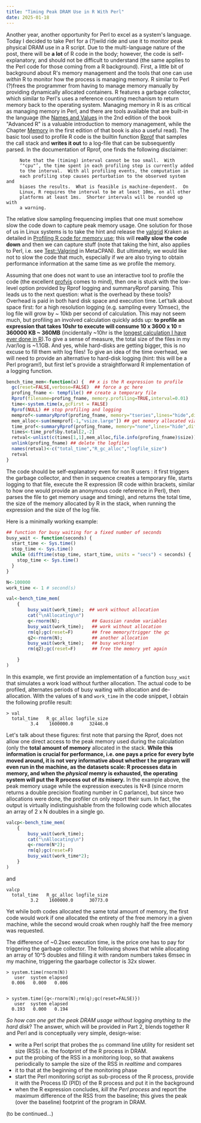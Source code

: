 ```yaml
---
title: "Timing Peak DRAM Use in R With Perl"
date: 2025-01-18
---
```


Another year, another opportunity for Perl to excel as a system's language. Today I decided to take Perl for a (?)wild ride and use it to monitor peak physical DRAM use in a R script.
Due to the multi-language nature of the post, there will be **a lot** of R code in the body; however, the code is self-explanatory, and should not be difficult to understand (the same applies to the Perl code for those coming from a R background).
First, a little bit of background about R's memory management and the tools that one can use _within_ R to monitor how the process is managing memory. R similar to Perl (?)frees the programmer from having to manage memory manually by providing dynamically allocated containers. R features a garbage collector, which similar to Perl's uses a reference counting mechanism to return memory back to the operating system. 
Managing memory in R is as critical as managing memory in Perl, and there are tools available that are built-in the language (the [Names and Values](https://adv-r.hadley.nz/names-values.html) in the 2nd edition of the book "Advanced R" is a valuable introduction to memory management, while the Chapter [Memory](http://adv-r.had.co.nz/memory.html) in the first edition of that book is also a useful read).
The basic tool used to profile R code is the builtin function [Rprof](https://www.rdocumentation.org/packages/utils/versions/3.6.2/topics/Rprof) that samples the call stack and **writes it out** to a log-file that can be subsequently parsed. 
In the documentation of Rprof, one finds the following disclaimer:
```text
     Note that the (timing) interval cannot be too small.  With
     ‘"cpu"’, the time spent in each profiling step is currently added
     to the interval.  With all profiling events, the computation in
     each profiling step causes perturbation to the observed system and
     biases the results.  What is feasible is machine-dependent.  On
     Linux, R requires the interval to be at least 10ms, on all other
     platforms at least 1ms.  Shorter intervals will be rounded up with
     a warning.
```
The relative slow sampling frequencing implies that one must somehow slow the code down to capture peak memory usage. One solution for those of us in Linux systems is to take the hint and release the [valgrid](https://valgrind.org/) Kraken as detailed in [Profiling R code for memory use](https://github.com/chrisarg/Killing-It-with-PERL/new/main/_posts);
this will **really slow the code down** and then we can capture stuff (note that taking the hint, also applies to Perl, i.e. see [Test::Valgrind](https://metacpan.org/pod/Test::Valgrind) in MetaCPAN).
But ultimately, we would like not to slow the code that much, especially if we are also trying to obtain performance information at the same time as we profile the memory.

Assuming that one does not want to use an interactive tool to profile the code (the excellent [profvis](https://profvis.r-lib.org/) comes to mind), then one is stuck with the low-level option provided by Rprof logging and summaryRprof parsing. 
This leads us to the next question: what is the overhead by these tools? Overhead is paid in both hard disk space and execution time. Let'talk about space first: for a high resolution logging (e.g. sampling every 10msec), the log file will grow by ~ 10kb per second of calculation.
This may not seem much, but profiling an involved calculation quickly adds up: **to profile an expression that takes 10shr to execute will consume 10 x 3600 x 10 = 360000 KB ~ 360MB** (incidentally ~10hr is the [longest calculation I have ever done in R](https://pmc.ncbi.nlm.nih.gov/articles/PMC8310602/)).To give a sense of measure, the total size of the files in my /var/log is ~1.1GB. And yes, while hard-disks are getting bigger, this is no excuse to fill them with log files!
To give an idea of the time overhead, we will need to provide an alternative to hard-disk logging (hint: this will be a Perl program!), but first let's provide a straightforward R implementation of a logging function.

```R
bench_time_mem<-function(x) {  ## x is the R expression to profile
  gc(reset=FALSE,verbose=FALSE)  ## force a gc here
  profing_fname <- tempfile() ## create a temporary file
  Rprof(filename=profing_fname, memory.profiling=TRUE,interval=0.01)
  time<-system.time(x,gcFirst = FALSE)
  Rprof(NULL) ## stop profiling and logging
  memprof<-summaryRprof(profing_fname, memory="tseries",lines="hide",diff=TRUE)
  mem_alloc<-sum(memprof[-1,"vsize.large"]) ## get memory allocated via malloc
  time_prof<-summaryRprof(profing_fname, memory="none",lines="hide",diff=TRUE)
  times<-time_prof$by.total[2,-2]
  retval<-unlist(c(times[1,1],mem_alloc,file.info(profing_fname)$size))
  unlink(profing_fname) ## delete the logfiles
  names(retval)<-c("total_time","R_gc_alloc","logfile_size")
  retval
}
```
The code should be self-explanatory even for non R users : it first triggers the garbage collector, and then in sequence creates a temporary file, starts logging to that file, execute the R expression (R code within brackets, similar to how one would provide an anonymous code reference in Perl), then parses the file to get memory usage and timing), and returns the total time, the size of the memory allocated by R in the stack, when running the expression and the size of the log file.

Here is a minimally working example:

```R
## function for busy waiting for a fixed number of seconds
busy_wait <- function(seconds) {
  start_time <- Sys.time()
  stop_time <- Sys.time()
  while (difftime(stop_time, start_time, units = "secs") < seconds) {
    stop_time <- Sys.time()
  }
}

N<-100000
work_time <- 1 # second(s)

val<-bench_time_mem(
	{  	
		busy_wait(work_time);  ## work without allocation
		cat("\nAllocating\n")
		q<-rnorm(N);            ## Gaussian random variables
		busy_wait(work_time);   ## work without allocation
		rm(q);gc(reset=F)       ## free memory/trigger the gc
		q2<-rnorm(N);           ## another allocation
		busy_wait(work_time);   ## busy working!
		rm(q2);gc(reset=F)      ## free the memory yet again

	}
)
```
In this example, we first provide an implementation of a function `busy_wait` that simulates a work load without further allocation. 
The actual code to be profiled, alternates periods of busy waiting with allocation and de-allocation. With the values of `N` and `work_time` in the code snippet, I obtain the following profile result:
```text
> val
  total_time   R_gc_alloc logfile_size 
         3.4    1600000.0      32446.0 
```
Let's talk about these figures: first note that parsing the Rprof, does not allow one direct access to the peak memory used during the calculation 
(only the **total amount of memory** allocated in the stack. 
**While this information is crucial for performance, i.e. one pays a price for every byte moved around, it is not very informative about whether t
he program will even run in the machine, as the datasets scale: R processes data in memory, and when the _physical_ memry is exhausted, 
the operating system will put the R process out of its misery.**
In the example above, the peak memory usage while the expression executes is N*8 (since rnorm returns a double precision floating number in C parlance), 
but since two allocations were done, the profiler cn only report their sum. In fact, the output is virtually indistinguishable from the following code which allocates
an array of 2 x N doubles in a single go.

```R
valcp<-bench_time_mem(
	{  
		busy_wait(work_time);
		cat("\nAllocating\n")
		q<-rnorm(N*2);
		rm(q);gc(reset=F)
		busy_wait(work_time*2);
	}
)

```

and 

```text
valcp
  total_time   R_gc_alloc logfile_size 
         3.2    1600000.0      30773.0 
```
Yet while both codes allocated the same total amount of memory, the first code would work if one allocated the entirety of the free memory in a given machine, 
while the second would croak when roughly half the free memory was requested.

The difference of ~0.2sec execution time, is the price one has to pay for triggering the garbage collector. The following shows that while allocating 
an array of 10^5 doubles and filling it with random numbers takes 6msec in my machine, triggering the gaarbage collector is 32x slower.
```text
> system.time(rnorm(N))
   user  system elapsed 
  0.006   0.000   0.006


> system.time({q<-rnorm(N);rm(q);gc(reset=FALSE)})
   user  system elapsed 
  0.193   0.000   0.194 
```

_So how can one get the peak DRAM usage without logging anything to the hard disk_? 
The answer, which will be provided in Part 2, blends together R and Perl and is conceptually 
very simple, design-wise:
* write a Perl script that probes the `ps` command line utility for resident set size (RSS) i.e. the footprint of the R process in DRAM.
* put the probing of the RSS in a monitoring loop, so that awakens periodically to sample the size of the RSS in _realtime_ and compares
* it to that at the beginning of the monitoring phase
* start the Perl monitoring script as sub-process of the R process, provide it with the Process ID (PID) of the R process and put it in the background
* when the R expression concludes, _kill the Perl process_ and report the maximum difference of the RSS from the baseline; this gives the peak (over the baseline) footprint of the program in DRAM.

(to be continued...)
